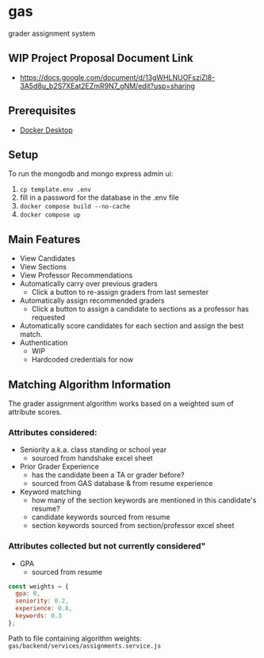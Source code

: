 # gas
grader assignment system

## WIP Project Proposal Document Link
- https://docs.google.com/document/d/13gWHLNUOFsziZl8-3A5d8u_b2S7XEat2EZmR9N7_gNM/edit?usp=sharing 


## Prerequisites

- [Docker Desktop](https://docs.docker.com/get-started/get-docker/)

## Setup
To run the mongodb and mongo express admin ui:

1. ``cp template.env .env``
1. fill in a password for the database in the .env file
1. ``docker compose build --no-cache``
1. ``docker compose up``

## Main Features
- View Candidates
- View Sections
- View Professor Recommendations
- Automatically carry over previous graders
    - Click a button to re-assign graders from last semester
- Automatically assign recommended graders
    - Click a button to assign a candidate to sections as a professor has requested
- Automatically score candidates for each section and assign the best match.
- Authentication 
    - WIP 
    - Hardcoded credentials for now


## Matching Algorithm Information

The grader assignment algorithm works based on a weighted sum of attribute scores. 

### Attributes considered:
- Seniority a.k.a. class standing or school year
    - sourced from handshake excel sheet
- Prior Grader Experience
    - has the candidate been a TA or grader before?
    - sourced from GAS database & from resume experience
- Keyword matching
    - how many of the section keywords are mentioned in this candidate's resume?
    - candidate keywords sourced from resume
    - section keywords sourced from section/professor excel sheet


### Attributes collected but not currently considered"
- GPA 
    - sourced from resume


```js
const weights = {
  gpa: 0,
  seniority: 0.2,
  experience: 0.8,
  keywords: 0.3
};
```
Path to file containing algorithm weights:
``gas/backend/services/assignments.service.js``

